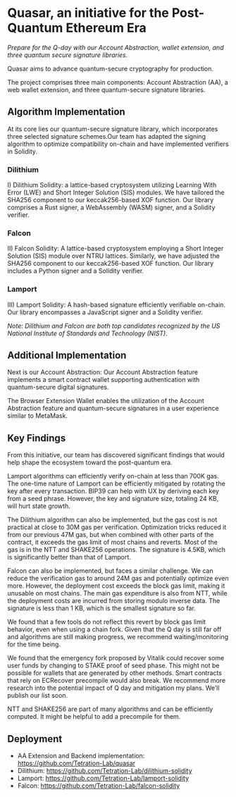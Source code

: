 # Quasar, an initiative for the Post-Quantum Ethereum Era

*Prepare for the Q-day with our Account Abstraction, wallet extension, and three quantum secure signature libraries.*

Quasar aims to advance quantum-secure cryptography for production. 

The project comprises three main components: Account Abstraction (AA), a web wallet extension, and three quantum-secure signature libraries.

## Algorithm Implementation

At its core lies our quantum-secure signature library, which incorporates three selected signature schemes.Our team has adapted the signing algorithm to optimize compatibility on-chain and have implemented verifiers in Solidity.

### Dilithium

I) Dilithium Solidity: a lattice-based cryptosystem utilizing Learning With Error (LWE) and Short Integer Solution (SIS) modules. We have tailored the SHA256 component to our keccak256-based XOF function. Our library comprises a Rust signer, a WebAssembly (WASM) signer, and a Solidity verifier.

### Falcon

II) Falcon Solidity: A lattice-based cryptosystem employing a Short Integer Solution (SIS) module over NTRU lattices. Similarly, we have adjusted the SHA256 component to our keccak256-based XOF function. Our library includes a Python signer and a Solidity verifier.

### Lamport

III) Lamport Solidity: A hash-based signature efficiently verifiable on-chain. Our library encompasses a JavaScript signer and a Solidity verifier.

*Note: Dilithium and Falcon are both top candidates recognized by the US National Institute of Standards and Technology (NIST).*

## Additional Implementation

Next is our Account Abstraction:
Our Account Abstraction feature implements a smart contract wallet supporting authentication with quantum-secure digital signatures.
         
The Browser Extension Wallet enables the utilization of the Account Abstraction feature and quantum-secure signatures in a user experience similar to MetaMask.

## Key Findings

From this initiative, our team has discovered significant findings that would help shape the ecosystem toward the post-quantum era.

Lamport algorithms can efficiently verify on-chain at less than 700K gas. The one-time nature of Lamport can be efficiently mitigated by rotating the key after every transaction. BIP39 can help with UX by deriving each key from a seed phrase. However, the key and signature size, totaling 24 KB, will hurt state growth.

The Dilithium algorithm can also be implemented, but the gas cost is not practical at close to 30M gas per verification. Optimization tricks reduced it from our previous 47M gas, but when combined with other parts of the contract, it exceeds the gas limit of most chains and reverts. Most of the gas is in the NTT and SHAKE256 operations. The signature is 4.5KB, which is significantly better than that of Lamport.

Falcon can also be implemented, but faces a similar challenge. We can reduce the verification gas to around 24M gas and potentially optimize even more. However, the deployment cost exceeds the block gas limit, making it unusable on most chains. The main gas expenditure is also from NTT, while the deployment costs are incurred from storing modulo inverse data. The signature is less than 1 KB, which is the smallest signature so far.

We found that a few tools do not reflect this revert by block gas limit behavior, even when using a chain fork.
Given that the Q day is still far off and algorithms are still making progress, we recommend waiting/monitoring for the time being.

We found that the emergency fork proposed by Vitalik could recover some user funds by changing to STAKE proof of seed phase. This might not be possible for wallets that are generated by other methods. Smart contracts that rely on ECRecover precompile would also break. We recommend more research into the potential impact of Q day and mitigation my plans. We’ll publish our list soon.

NTT and SHAKE256 are part of many algorithms and can be efficiently computed. It might be helpful to add a precompile for them.

## Deployment
- AA Extension and Backend implementation: https://github.com/Tetration-Lab/quasar
- Dilithium: https://github.com/Tetration-Lab/dilithium-solidity
- Lamport: https://github.com/Tetration-Lab/lamport-solidity
- Falcon: https://github.com/Tetration-Lab/falcon-solidity 
